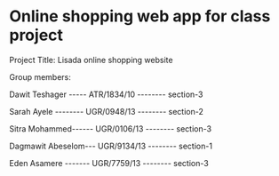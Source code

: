 # Online shopping web app for class project
Project Title: Lisada online shopping website

Group members:

Dawit Teshager ----- ATR/1834/10  -------- section-3

Sarah Ayele -------- UGR/0948/13  -------- section-2

Sitra Mohammed------ UGR/0106/13  -------- section-3

Dagmawit Abeselom--- UGR/9134/13  -------- section-1

Eden Asamere ------- UGR/7759/13  -------- section-3
